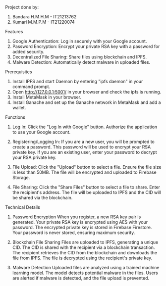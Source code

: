 Project done by:
  1. Bandara H.M.H.M - IT21213762
  2. Kumari M.M.P.M - IT21220074

Features
  1. Google Authentication: Log in securely with your Google account.
  2. Password Encryption: Encrypt your private RSA key with a password for added security.
  3. Decentralized File Sharing: Share files using blockchain and IPFS.
  4. Malware Detection: Automatically detect malware in uploaded files.

Prerequisites
  1. Install IPFS and start Daemon by entering "ipfs daemon" in your command prompt.
  2. Open http://127.0.0.1:5001/ in your browser and check the ipfs is running.
  3. Install MetaMask in your browser.
  4. Install Ganache and set up the Ganache network in MetaMask and add a wallet.

Functions
  1. Log In:
    Click the "Log In with Google" button.
    Authorize the application to use your Google account.

  2. Registering/Logging In:
    If you are a new user, you will be prompted to create a password.
    This password will be used to encrypt your RSA private key.
    If you are an existing user, enter your password to decrypt your RSA private key.

  3. File Upload:
    Click the "Upload" button to select a file.
    Ensure the file size is less than 50MB.
    The file will be encrypted and uploaded to Firebase Storage.

  4. File Sharing:
    Click the "Share Files" button to select a file to share.
    Enter the recipient's address.
    The file will be uploaded to IPFS and the CID will be shared via the blockchain.

Technical Details
  1. Password Encryption
    When you register, a new RSA key pair is generated.
    Your private RSA key is encrypted using AES with your password.
    The encrypted private key is stored in Firebase Firestore.
    Your password is never stored, ensuring maximum security.
  
  2. Blockchain File Sharing
    Files are uploaded to IPFS, generating a unique CID.
    The CID is shared with the recipient via a blockchain transaction.
    The recipient retrieves the CID from the blockchain and downloads the file from IPFS.
    The file is decrypted using the recipient's private key.
  
  3. Malware Detection
    Uploaded files are analyzed using a trained machine learning model.
    The model detects potential malware in the files.
    Users are alerted if malware is detected, and the file upload is prevented.
